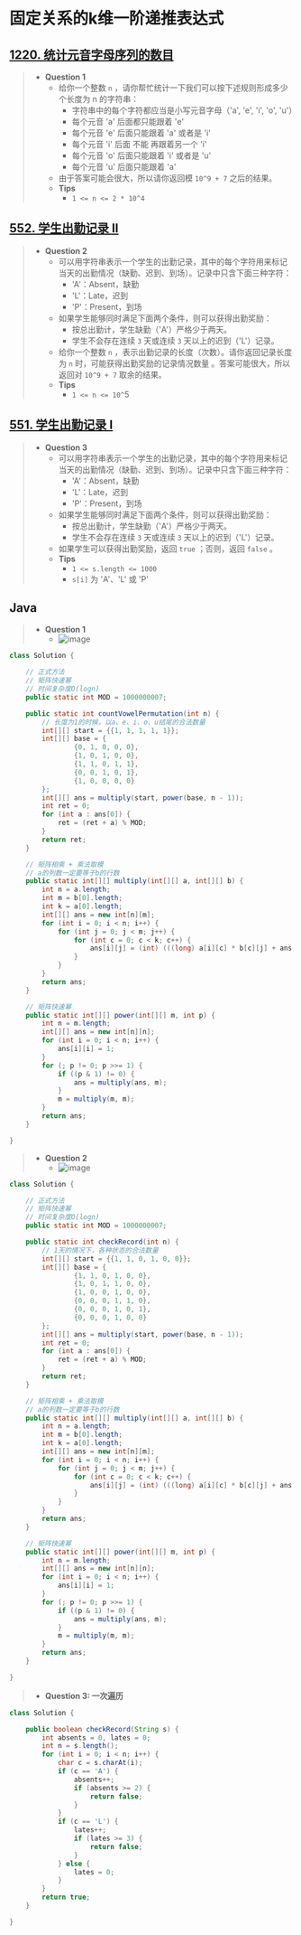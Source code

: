 # 固定关系的k维一阶递推表达式

## [1220. 统计元音字母序列的数目](https://leetcode.cn/problems/count-vowels-permutation/)

> - **Question 1**
>   - 给你一个整数 `n` ，请你帮忙统计一下我们可以按下述规则形成多少个长度为 n 的字符串：
>     - 字符串中的每个字符都应当是小写元音字母（'a', 'e', 'i', 'o', 'u'）
>     - 每个元音 'a' 后面都只能跟着 'e'
>     - 每个元音 'e' 后面只能跟着 'a' 或者是 'i'
>     - 每个元音 'i' 后面 不能 再跟着另一个 'i'
>     - 每个元音 'o' 后面只能跟着 'i' 或者是 'u'
>     - 每个元音 'u' 后面只能跟着 'a'
>   - 由于答案可能会很大，所以请你返回模 `10^9 + 7` 之后的结果。
>   - **Tips**
>     - `1 <= n <= 2 * 10^4`

## [552. 学生出勤记录 II](https://leetcode.cn/problems/student-attendance-record-ii/)

> - **Question 2**
>   - 可以用字符串表示一个学生的出勤记录，其中的每个字符用来标记当天的出勤情况（缺勤、迟到、到场）。记录中只含下面三种字符：
>     - 'A'：Absent，缺勤
>     - 'L'：Late，迟到
>     - 'P'：Present，到场
>   - 如果学生能够同时满足下面两个条件，则可以获得出勤奖励：
>     - 按总出勤计，学生缺勤（'A'）严格少于两天。
>     - 学生不会存在连续 `3` 天或连续 `3` 天以上的迟到（'L'）记录。
>   - 给你一个整数 `n` ，表示出勤记录的长度（次数）。请你返回记录长度为 `n` 时，可能获得出勤奖励的记录情况数量 。答案可能很大，所以返回对 `10^9 + 7` 取余的结果。
>   - **Tips**
>     - `1 <= n <= 10^`5

## [551. 学生出勤记录 I](https://leetcode.cn/problems/student-attendance-record-i/)

> - **Question 3**
>   - 可以用字符串表示一个学生的出勤记录，其中的每个字符用来标记当天的出勤情况（缺勤、迟到、到场）。记录中只含下面三种字符：
>     - 'A'：Absent，缺勤
>     - 'L'：Late，迟到
>     - 'P'：Present，到场
>   - 如果学生能够同时满足下面两个条件，则可以获得出勤奖励：
>     - 按总出勤计，学生缺勤（'A'）严格少于两天。
>     - 学生不会存在连续 `3` 天或连续 `3` 天以上的迟到（'L'）记录。
>   - 如果学生可以获得出勤奖励，返回 `true` ；否则，返回 `false` 。
>   - **Tips**
>     - `1 <= s.length <= 1000`
>     - `s[i]` 为 'A'、'L' 或 'P'

## Java

> - **Question 1**
>   - ![image](images/统计元音字母序列的数目.png)

```java
class Solution {

    // 正式方法
    // 矩阵快速幂
    // 时间复杂度O(logn)
    public static int MOD = 1000000007;

    public static int countVowelPermutation(int n) {
        // 长度为1的时候，以a、e、i、o、u结尾的合法数量
        int[][] start = {{1, 1, 1, 1, 1}};
        int[][] base = {
                {0, 1, 0, 0, 0},
                {1, 0, 1, 0, 0},
                {1, 1, 0, 1, 1},
                {0, 0, 1, 0, 1},
                {1, 0, 0, 0, 0}
        };
        int[][] ans = multiply(start, power(base, n - 1));
        int ret = 0;
        for (int a : ans[0]) {
            ret = (ret + a) % MOD;
        }
        return ret;
    }

    // 矩阵相乘 + 乘法取模
    // a的列数一定要等于b的行数
    public static int[][] multiply(int[][] a, int[][] b) {
        int n = a.length;
        int m = b[0].length;
        int k = a[0].length;
        int[][] ans = new int[n][m];
        for (int i = 0; i < n; i++) {
            for (int j = 0; j < m; j++) {
                for (int c = 0; c < k; c++) {
                    ans[i][j] = (int) (((long) a[i][c] * b[c][j] + ans[i][j]) % MOD);
                }
            }
        }
        return ans;
    }

    // 矩阵快速幂
    public static int[][] power(int[][] m, int p) {
        int n = m.length;
        int[][] ans = new int[n][n];
        for (int i = 0; i < n; i++) {
            ans[i][i] = 1;
        }
        for (; p != 0; p >>= 1) {
            if ((p & 1) != 0) {
                ans = multiply(ans, m);
            }
            m = multiply(m, m);
        }
        return ans;
    }

}
```

> - **Question 2**
>   - ![image](images/学生出勤记录%20II.png)

```java
class Solution {

    // 正式方法
    // 矩阵快速幂
    // 时间复杂度O(logn)
    public static int MOD = 1000000007;

    public static int checkRecord(int n) {
        // 1天的情况下，各种状态的合法数量
        int[][] start = {{1, 1, 0, 1, 0, 0}};
        int[][] base = {
                {1, 1, 0, 1, 0, 0},
                {1, 0, 1, 1, 0, 0},
                {1, 0, 0, 1, 0, 0},
                {0, 0, 0, 1, 1, 0},
                {0, 0, 0, 1, 0, 1},
                {0, 0, 0, 1, 0, 0}
        };
        int[][] ans = multiply(start, power(base, n - 1));
        int ret = 0;
        for (int a : ans[0]) {
            ret = (ret + a) % MOD;
        }
        return ret;
    }

    // 矩阵相乘 + 乘法取模
    // a的列数一定要等于b的行数
    public static int[][] multiply(int[][] a, int[][] b) {
        int n = a.length;
        int m = b[0].length;
        int k = a[0].length;
        int[][] ans = new int[n][m];
        for (int i = 0; i < n; i++) {
            for (int j = 0; j < m; j++) {
                for (int c = 0; c < k; c++) {
                    ans[i][j] = (int) (((long) a[i][c] * b[c][j] + ans[i][j]) % MOD);
                }
            }
        }
        return ans;
    }

    // 矩阵快速幂
    public static int[][] power(int[][] m, int p) {
        int n = m.length;
        int[][] ans = new int[n][n];
        for (int i = 0; i < n; i++) {
            ans[i][i] = 1;
        }
        for (; p != 0; p >>= 1) {
            if ((p & 1) != 0) {
                ans = multiply(ans, m);
            }
            m = multiply(m, m);
        }
        return ans;
    }

}
```

> - **Question 3: 一次遍历**

```java
class Solution {

    public boolean checkRecord(String s) {
        int absents = 0, lates = 0;
        int n = s.length();
        for (int i = 0; i < n; i++) {
            char c = s.charAt(i);
            if (c == 'A') {
                absents++;
                if (absents >= 2) {
                    return false;
                }
            }
            if (c == 'L') {
                lates++;
                if (lates >= 3) {
                    return false;
                }
            } else {
                lates = 0;
            }
        }
        return true;
    }

}
```
